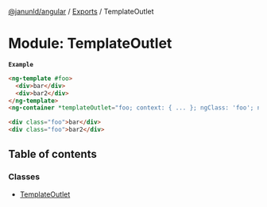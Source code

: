 [@janunld/angular](../README.md) / [Exports](../modules.md) / TemplateOutlet

# Module: TemplateOutlet

**`Example`**

```html
<ng-template #foo>
  <div>bar</div>
  <div>bar2</div>
</ng-template>
<ng-container *templateOutlet="foo; context: { ... }; ngClass: 'foo'; ngStyle: ..."></ng-container>
```

```html
<div class="foo">bar</div>
<div class="foo">bar2</div>
```

## Table of contents

### Classes

- [TemplateOutlet](../classes/TemplateOutlet.TemplateOutlet.md)
